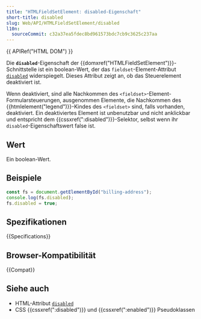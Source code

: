 ```yaml
---
title: "HTMLFieldSetElement: disabled-Eigenschaft"
short-title: disabled
slug: Web/API/HTMLFieldSetElement/disabled
l10n:
  sourceCommit: c32a37ea5fdec8bd961573bdc7cb9c3625c237aa
---
```


{{ APIRef("HTML DOM") }}

Die **`disabled`**-Eigenschaft der {{domxref("HTMLFieldSetElement")}}-Schnittstelle ist ein boolean-Wert, der das `fieldset`-Element-Attribut [`disabled`](/de/docs/Web/HTML/Element/fieldset#disabled) widerspiegelt. Dieses Attribut zeigt an, ob das Steuerelement deaktiviert ist.

Wenn deaktiviert, sind alle Nachkommen des `<fieldset>`-Element-Formularsteuerungen, ausgenommen Elemente, die Nachkommen des {{htmlelement("legend")}}-Kindes des `<fieldset>` sind, falls vorhanden, deaktiviert. Ein deaktiviertes Element ist unbenutzbar und nicht anklickbar und entspricht dem {{cssxref(":disabled")}}-Selektor, selbst wenn ihr `disabled`-Eigenschaftswert false ist.

## Wert

Ein boolean-Wert.

## Beispiele

```js
const fs = document.getElementById("billing-address");
console.log(fs.disabled);
fs.disabled = true;
```

## Spezifikationen

{{Specifications}}

## Browser-Kompatibilität

{{Compat}}

## Siehe auch

- HTML-Attribut [`disabled`](/de/docs/Web/HTML/Attributes/disabled)
- CSS {{cssxref(":disabled")}} und {{cssxref(":enabled")}} Pseudoklassen
